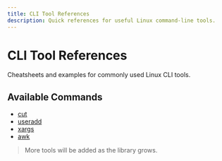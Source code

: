```yaml
---
title: CLI Tool References
description: Quick references for useful Linux command-line tools.
---
```


# CLI Tool References

Cheatsheets and examples for commonly used Linux CLI tools.

## Available Commands

- [cut](./cli-tools/cut.md)
- [useradd](./cli-tools/useradd.md)
- [xargs](./cli-tools/xargs.md)
- [awk](./cli-tools/awk.md)

> More tools will be added as the library grows.